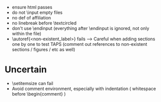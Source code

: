 - ensure html passes
- do not \input empty files
- no def of affiliation
- no linebreak before \textcircled
- don't use \endinput (everything after \endinput is ignored, not only within the file)
- \autoref{<non-existent_label>} fails --> Careful when adding sections one by one to test TAPS (comment out references to non-existent sections / figures / etc as well)

# Uncertain
- \setitemsize can fail
- Avoid comment environment, especially with indentation ( whitespace before \begin{comment} )
